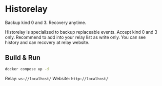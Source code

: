 # Historelay

Backup kind 0 and 3. Recovery anytime.

Historelay is specialized to backup replaceable events.
Accept kind 0 and 3 only.
Recommend to add into your relay list as write only.
You can see history and can recovery at relay website.

## Build & Run

```bash
docker compose up -d
```

Relay: `ws://localhost/`
Website: `http://localhost/`
